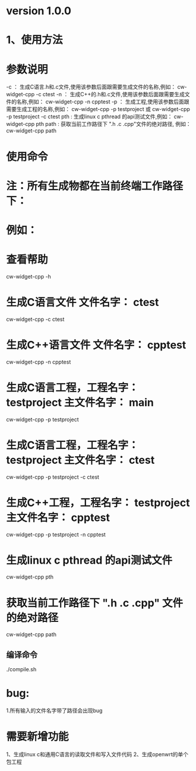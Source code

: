 # version 1.0.0
# 1、使用方法


# 参数说明
-c ： 生成C语言.h和.c文件,使用该参数后面跟需要生成文件的名称,例如： cw-widget-cpp -c ctest
-n ： 生成C++的.h和.c文件,使用该参数后面跟需要生成文件的名称,例如： cw-widget-cpp -n cpptest
-p ： 生成工程,使用该参数后面跟需要生成工程的名称,例如： cw-widget-cpp -p testproject 或 cw-widget-cpp -p testproject -c ctest
pth : 生成linux c pthread 的api测试文件,例如： cw-widget-cpp pth
path : 获取当前工作路径下 ".h .c .cpp"文件的绝对路径, 例如： cw-widget-cpp path
# 使用命令
# 注：所有生成物都在当前终端工作路径下：

# 例如：
# 查看帮助
cw-widget-cpp -h

# 生成C语言文件 文件名字： ctest
cw-widget-cpp -c ctest

# 生成C++语言文件 文件名字： cpptest
cw-widget-cpp -n cpptest

# 生成C语言工程，工程名字： testproject 主文件名字： main
cw-widget-cpp -p testproject

# 生成C语言工程，工程名字： testproject 主文件名字： ctest
cw-widget-cpp -p testproject -c ctest

# 生成C++工程，工程名字： testproject 主文件名字： cpptest
cw-widget-cpp -p testproject -n cpptest

# 生成linux c pthread 的api测试文件
cw-widget-cpp pth

# 获取当前工作路径下 ".h .c .cpp" 文件的绝对路径
cw-widget-cpp path


## 编译命令
./compile.sh

# bug:
1.所有输入的文件名字带了路径会出现bug


# 需要新增功能
1、生成linux c和通用C语言的读取文件和写入文件代码
2、生成openwrt的单个包工程
